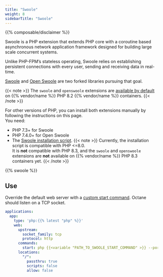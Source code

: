 ```yaml
---
title: "Swoole"
weight: 8
sidebarTitle: "Swoole"
---
```


{{% composable/disclaimer %}}

Swoole is a PHP extension that extends PHP core with a coroutine based asynchronous network application framework designed for building large scale concurrent systems.

Unlike PHP-FPM’s stateless operating, Swoole relies on establishing persistent connections with every user, sending and receiving data in real-time.

[Swoole](https://github.com/swoole/swoole-src) and [Open Swoole](https://openswoole.com/) are two forked libraries pursuing that goal.

{{< note >}}
The `swoole` and `openswoole` extensions are [available by default](/languages/php/extensions.md) on {{% vendor/name %}} PHP 8.2 {{% vendor/name %}} containers.
{{< /note >}}

For other versions of PHP, you can install both extensions manually by following the instructions on this page.</br>
You need:

- PHP 7.3+ for Swoole
- PHP 7.4.0+ for Open Swoole
- The [Swoole installation script](https://raw.githubusercontent.com/platformsh/snippets/main/src/install_swoole.sh).
  {{< note >}}
  Currently, the installation script is compatible with PHP <=8.0.</br>It is **not** compatible with PHP 8.3,
  and the `swoole` and `openswoole` extensions are **not** available on {{% vendor/name %}} PHP 8.3 containers yet.
  {{< /note >}}


<!-- @todo: To be added once Laravel guide for Upsun is live -->
{{% swoole %}}

## Use

Override the default web server with a [custom start command](./_index.md#alternate-start-commands).
Octane should listen on a TCP socket.

```yaml {configFile="app"}
applications:
  app:
    type: 'php:{{% latest "php" %}}'
    web:
      upstream:
        socket_family: tcp
        protocol: http
      commands:
        start: php {{<variable "PATH_TO_SWOOLE_START_COMMAND" >}} --port=$PORT
      locations:
        "/":
          passthru: true
          scripts: false
          allow: false
```

